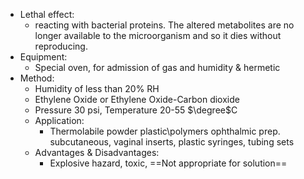 - Lethal effect: 
	- reacting with bacterial proteins. The altered metabolites are no longer available to the microorganism and so it dies without reproducing. 
- Equipment: 
	- Special oven, for admission of gas and humidity & hermetic 
- Method: 
	- Humidity of less than 20% RH 
	- Ethylene Oxide or Ethylene Oxide-Carbon dioxide 
	- Pressure 30 psi, Temperature 20-55 $\degree$C
	-  Application: 
		- Thermolabile powder plastic\\polymers ophthalmic prep. subcutaneous, vaginal inserts, plastic syringes, tubing sets 
	- Advantages & Disadvantages: 
		- Explosive hazard, toxic, ==Not appropriate for solution==